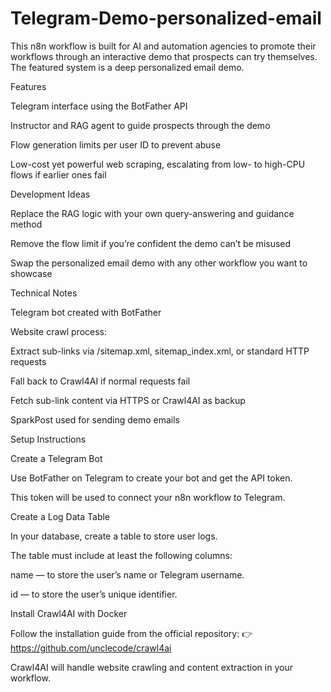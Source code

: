 # Telegram-Demo-personalized-email
This n8n workflow is built for AI and automation agencies to promote their workflows through an interactive demo that prospects can try themselves.
The featured system is a deep personalized email demo.

Features

Telegram interface using the BotFather API

Instructor and RAG agent to guide prospects through the demo

Flow generation limits per user ID to prevent abuse

Low-cost yet powerful web scraping, escalating from low- to high-CPU flows if earlier ones fail

Development Ideas

Replace the RAG logic with your own query-answering and guidance method

Remove the flow limit if you’re confident the demo can’t be misused

Swap the personalized email demo with any other workflow you want to showcase

Technical Notes

Telegram bot created with BotFather

Website crawl process:

Extract sub-links via /sitemap.xml, sitemap_index.xml, or standard HTTP requests

Fall back to Crawl4AI if normal requests fail

Fetch sub-link content via HTTPS or Crawl4AI as backup

SparkPost used for sending demo emails


Setup Instructions

Create a Telegram Bot

Use BotFather on Telegram to create your bot and get the API token.

This token will be used to connect your n8n workflow to Telegram.

Create a Log Data Table

In your database, create a table to store user logs.

The table must include at least the following columns:

name — to store the user’s name or Telegram username.

id — to store the user’s unique identifier.

Install Crawl4AI with Docker

Follow the installation guide from the official repository:
👉 https://github.com/unclecode/crawl4ai

Crawl4AI will handle website crawling and content extraction in your workflow.
